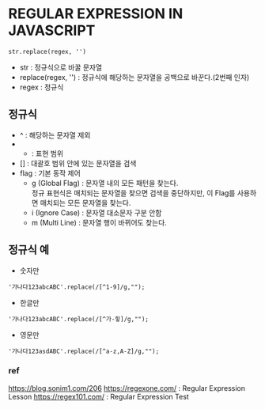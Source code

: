 # REGULAR EXPRESSION IN JAVASCRIPT

```
str.replace(regex, '') 
```

* str : 정규식으로 바꿀 문자열
* replace(regex, '') : 정규식에 해당하는 문자열을 공백으로 바꾼다.(2번째 인자)  
* regex : 정규식


## 정규식 
* ^ : 해당하는 문자열 제외
* - : 표현 범위 
* [] : 대괄호 범위 안에 있는 문자열을 검색
* flag : 기본 동작 제어
  - g (Global Flag) : 문자열 내의 모든 패턴을 찾는다.  
  정규 표현식은 매치되는 문자열을 찾으면 검색을 중단하지만, 이 Flag를 사용하면 매치되는 모든 문자열을 찾는다.
  - i (Ignore Case) : 문자열 대소문자 구분 안함
  - m (Multi Line) : 문자열 행이 바뀌어도 찾는다.





## 정규식 예
* 숫자만
```
'가나다123abcABC'.replace(/[^1-9]/g,"");
```

* 한글만 
```
'가나다123abcABC'.replace(/[^가-힣]/g,"");
```

* 영문만
```
'가나다123asdABC'.replace(/[^a-z,A-Z]/g,"");
```

### ref 
https://blog.sonim1.com/206 
https://regexone.com/ : Regular Expression Lesson
https://regex101.com/ : Regular Expression Test

